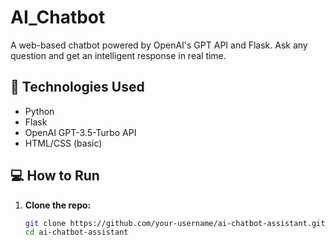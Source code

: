 # AI_Chatbot

A web-based chatbot powered by OpenAI's GPT API and Flask. Ask any question and get an intelligent response in real time.

## 🔧 Technologies Used
- Python
- Flask
- OpenAI GPT-3.5-Turbo API
- HTML/CSS (basic)

## 💻 How to Run
1. **Clone the repo:**
   ```bash
   git clone https://github.com/your-username/ai-chatbot-assistant.git
   cd ai-chatbot-assistant

